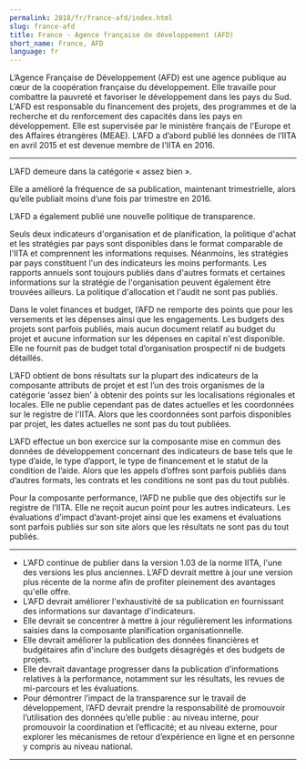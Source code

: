 ```yaml
---
permalink: 2018/fr/france-afd/index.html
slug: france-afd
title: France - Agence française de développement (AFD)
short_name: France, AFD
language: fr
---
```


L’Agence Française de Développement (AFD) est une agence publique au cœur de la coopération française du développement. Elle travaille pour combattre la pauvreté et favoriser le développement dans les pays du Sud. L'AFD est responsable du financement des projets, des programmes et de la recherche et du renforcement des capacités dans les pays en développement. Elle est supervisée par le ministère français de l'Europe et des Affaires étrangères (MEAE). L’AFD a d’abord publié les données de l’IITA en avril 2015 et est devenue membre de l'IITA en 2016.

---

L’AFD demeure dans la catégorie « assez bien ».

Elle a amélioré la fréquence de sa publication, maintenant trimestrielle, alors qu’elle publiait moins d’une fois par trimestre en 2016.

L’AFD a également publié une nouvelle politique de transparence.

Seuls deux indicateurs d'organisation et de planification, la politique d'achat et les stratégies par pays sont disponibles dans le format comparable de l'IITA et comprennent les informations requises. Néanmoins, les stratégies par pays constituent l'un des indicateurs les moins performants. Les rapports annuels sont toujours publiés dans d'autres formats et certaines informations sur la stratégie de l'organisation peuvent également être trouvées ailleurs.  La politique d'allocation et l'audit ne sont pas publiés.

Dans le volet finances et budget, l’AFD ne remporte des points que pour les versements et les dépenses ainsi que les engagements. Les budgets des projets sont parfois publiés, mais aucun document relatif au budget du projet et aucune information sur les dépenses en capital n'est disponible. Elle ne fournit pas de budget total d’organisation prospectif ni de budgets détaillés.

L’AFD obtient de bons résultats sur la plupart des indicateurs de la composante attributs de projet et est l’un des trois organismes de la catégorie ‘assez bien’ à obtenir des points sur les localisations régionales et locales. Elle ne publie cependant pas de dates actuelles et les coordonnées sur le registre de l'IITA. Alors que les coordonnées sont parfois disponibles par projet, les dates actuelles ne sont pas du tout publiées.

L’AFD effectue un bon exercice sur la composante mise en commun des données de développement concernant des indicateurs de base tels que le type d’aide, le type d’apport, le type de financement et le statut de la condition de l’aide. Alors que les appels d’offres sont parfois publiés dans d’autres formats, les contrats et les conditions ne sont pas du tout publiés.

Pour la composante performance, l’AFD ne publie que des objectifs sur le registre de l’IITA. Elle ne reçoit aucun point pour les autres indicateurs. Les évaluations d’impact d’avant-projet ainsi que les examens et évaluations sont parfois publiés sur son site alors que les résultats ne sont pas du tout publiés.

---

 * L’AFD continue de publier dans la version 1.03 de la norme IITA, l'une des versions les plus anciennes. L’AFD devrait mettre à jour une version plus récente de la norme afin de profiter pleinement des avantages qu'elle offre.
 * L’AFD devrait améliorer l'exhaustivité de sa publication en fournissant des informations sur davantage d'indicateurs.
 * Elle devrait se concentrer à mettre à jour régulièrement les informations saisies dans la composante planification organisationnelle.
 * Elle devrait améliorer la publication des données financières et budgétaires afin d'inclure des budgets désagrégés et des budgets de projets.
 * Elle devrait davantage progresser dans la publication d’informations relatives à la performance, notamment sur les résultats, les revues de mi-parcours et les évaluations.
 * Pour démontrer l’impact de la transparence sur le travail de développement, l’AFD devrait prendre la responsabilité de promouvoir l’utilisation des données qu’elle publie : au niveau interne, pour promouvoir la coordination et l’efficacité; et au niveau externe, pour explorer les mécanismes de retour d’expérience en ligne et en personne y compris au niveau national.

---
